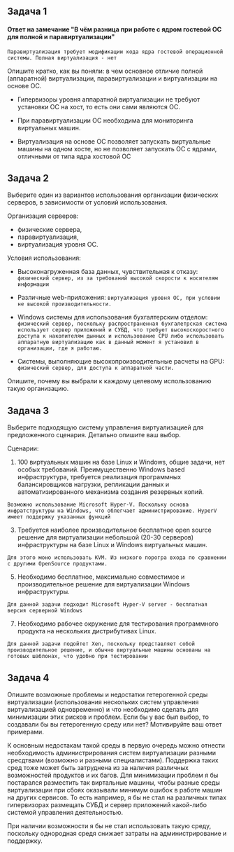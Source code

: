 ## Задача 1

#### Ответ на замечание "В чём разница при работе с ядром гостевой ОС для полной и паравиртуализации"
```
Паравиртуализация требует модификации кода ядра гостевой операционной системы. Полная виртуализация - нет
```

Опишите кратко, как вы поняли: в чем основное отличие полной (аппаратной) виртуализации, паравиртуализации и виртуализации на основе ОС.

- Гипервизоры уровня аппаратной виртуализации не требуют установки ОС на хост, то есть они сами являются ОС.

- При паравиртуализации ОС необходима для мониторинга виртуальных машин.

- Виртуализация на основе ОС позволяет запускать виртуальные машины на одном хосте, но не позволяет запускать ОС с ядрами, отличными от типа ядра хостовой ОС



## Задача 2

Выберите один из вариантов использования организации физических серверов, в зависимости от условий использования.

Организация серверов:
- физические сервера,
- паравиртуализация,
- виртуализация уровня ОС.

Условия использования:
- Высоконагруженная база данных, чувствительная к отказу: 
```физический сервер, из за требований высокой скорости к носителям информации```
- Различные web-приложения: 
```виртуализация уровня ОС, при условии не высокой производительности.```
- Windows системы для использования бухгалтерским отделом: 
```физический сервер, поскольку распространенная бухгалетрская система использует сервер приложений и СУБД, что требует высокоскоростного доступа к накопителям дынных и использование CPU либо использовать аппаратную виртуализацию как в данный момент я установил в организации, где я работаю.```

- Системы, выполняющие высокопроизводительные расчеты на GPU: ```физический сервер, для доступа к аппаратной части.```

Опишите, почему вы выбрали к каждому целевому использованию такую организацию.

## Задача 3

Выберите подходящую систему управления виртуализацией для предложенного сценария. Детально опишите ваш выбор.

Сценарии:

1. 100 виртуальных машин на базе Linux и Windows, общие задачи, нет особых требований. Преимущественно Windows based инфраструктура, требуется реализация программных балансировщиков нагрузки, репликации данных и автоматизированного механизма создания резервных копий.
```
Возможно использование Microsoft Hyper-V. Поскольку основа инфратструктуры на Windows, что облегчает администрирование. HyperV имеет поддержку указанных функций
```
3. Требуется наиболее производительное бесплатное open source решение для виртуализации небольшой (20-30 серверов) инфраструктуры на базе Linux и Windows виртуальных машин.
```
Для этого моно использовать KVM. Из низкого порогра входа по сравнении с другими OpenSource продуктами.
```
5. Необходимо бесплатное, максимально совместимое и производительное решение для виртуализации Windows инфраструктуры.
```
Для данной задачи подходит Microsoft Hyper-V server - бесплатная версия серверной Windows 
```
7. Необходимо рабочее окружение для тестирования программного продукта на нескольких дистрибутивах Linux.
```
Для данной задачи подойтет Xen, поскольку представляет собой производительное решение, и обычно виртуальные машины основаны на готовых шаблонах, что удобно при тестировании
```
## Задача 4

Опишите возможные проблемы и недостатки гетерогенной среды виртуализации (использования нескольких систем управления виртуализацией одновременно) и что необходимо сделать для минимизации этих рисков и проблем. Если бы у вас был выбор, то создавали бы вы гетерогенную среду или нет? Мотивируйте ваш ответ примерами.

К основным недостакам такой среды в первую очередь можно отнести необходимость администрирования систем виртуализации разными сресдтвами (возможно и разными специалистами).
Поддержка таких сред тоже может быть затруднена из за наличия различных возможностей продуктов и их багов.
Для минимизации проблем я бы постарался разместить так виртальные машины, чтобы разные среды виртуализации при сбоях оказывали минимум ошибок в работе машин на других сервисов.
То есть например, я бы не стал на различных типах гипервизорах размещать СУБД и сервер приложений какой-либо системой управления деятельностью.

При наличии возможности я бы не стал использовать такую среду, поскольку однородная средя снижает затраты на администрирование и поддержку.
